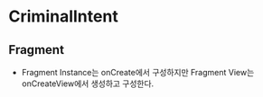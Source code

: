 # CriminalIntent
## Fragment
- Fragment Instance는 onCreate에서 구성하지만 Fragment View는 onCreateView에서 생성하고 구성한다.
